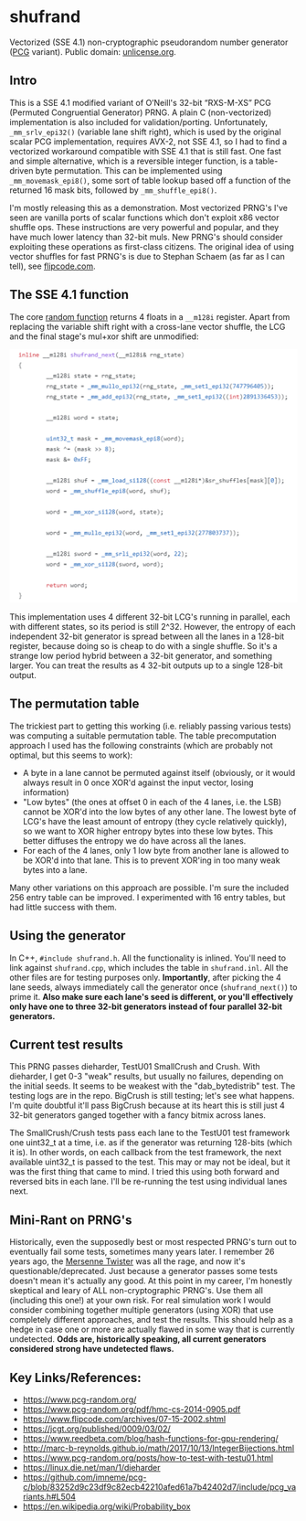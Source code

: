 # shufrand
Vectorized (SSE 4.1) non-cryptographic pseudorandom number generator ([PCG](https://en.wikipedia.org/wiki/Permuted_congruential_generator) variant). Public domain: [unlicense.org](unlicense.org).

## Intro

This is a SSE 4.1 modified variant of O’Neill's 32-bit “RXS-M-XS” PCG (Permuted Congruential Generator) PRNG. A plain C (non-vectorized) implementation is also included for validation/porting. Unfortunately, `_mm_srlv_epi32()` (variable lane shift right), which is used by the original scalar PCG implementation, requires AVX-2, not SSE 4.1, so I had to find a vectorized workaround compatible with SSE 4.1 that is still fast. One fast and simple alternative, which is a reversible integer function, is a table-driven byte permutation. This can be implemented using `_mm_movemask_epi8()`, some sort of table lookup based off a function of the returned 16 mask bits, followed by `_mm_shuffle_epi8()`.

I'm mostly releasing this as a demonstration. Most vectorized PRNG's I've seen are vanilla ports of scalar functions which don't exploit x86 vector shuffle ops. These instructions are very powerful and popular, and they have much lower latency than 32-bit muls. New PRNG's should consider exploiting these operations as first-class citizens. The original idea of using vector shuffles for fast PRNG's is due to Stephan Schaem (as far as I can tell), see [flipcode.com](https://www.flipcode.com/archives/07-15-2002.shtml).

## The SSE 4.1 function

The core [random function](https://github.com/richgel999/shufrand/blob/main/shufrand.h#L65) returns 4 floats in a `__m128i` register. Apart from replacing the variable shift right with a cross-lane vector shuffle, the LCG and the final stage's mul+xor shift are unmodified:

![shufrange function](shufrand_func_png.png "shufrange SSE 4.1 implementation")

This implementation uses 4 different 32-bit LCG's running in parallel, each with different states, so its period is still 2^32. However, the entropy of each independent 32-bit generator is spread between all the lanes in a 128-bit register, because doing so is cheap to do with a single shuffle. So it's a strange low period hybrid between a 32-bit generator, and something larger. You can treat the results as 4 32-bit outputs up to a single 128-bit output.

## The permutation table

The trickiest part to getting this working (i.e. reliably passing various tests) was computing a suitable permutation table. The table precomputation approach I used has the following constraints (which are probably not optimal, but this seems to work):
- A byte in a lane cannot be permuted against itself (obviously, or it would always result in 0 once XOR'd against the input vector, losing information)
- "Low bytes" (the ones at offset 0 in each of the 4 lanes, i.e. the LSB) cannot be XOR'd into the low bytes of any other lane. The lowest byte of LCG's have the least amount of entropy (they cycle relatively quickly), so we want to XOR higher entropy bytes into these low bytes. This better diffuses the entropy we do have across all the lanes.
- For each of the 4 lanes, only 1 low byte from another lane is allowed to be XOR'd into that lane. This is to prevent XOR'ing in too many weak bytes into a lane.

Many other variations on this approach are possible. I'm sure the included 256 entry table can be improved. I experimented with 16 entry tables, but had little success with them.

## Using the generator
In C++, `#include shufrand.h`. All the functionality is inlined. You'll need to link against `shufrand.cpp`, which includes the table in `shufrand.inl`. All the other files are for testing purposes only. **Importantly**, after picking the 4 lane seeds, always immediately call the generator once (`shufrand_next()`) to prime it. **Also make sure each lane's seed is different, or you'll effectively only have one to three 32-bit generators instead of four parallel 32-bit generators.**

## Current test results

This PRNG passes dieharder, TestU01 SmallCrush and Crush. With dieharder, I get 0-3 "weak" results, but usually no failures, depending on the initial seeds. It seems to be weakest with the "dab_bytedistrib" test. The testing logs are in the repo. BigCrush is still testing; let's see what happens. I'm quite doubtful it'll pass BigCrush because at its heart this is still just 4 32-bit generators ganged together with a fancy bitmix across lanes. 

The SmallCrush/Crush tests pass each lane to the TestU01 test framework one uint32_t at a time, i.e. as if the generator was returning 128-bits (which it is). In other words, on each callback from the test framework, the next available uint32_t is passed to the test. This may or may not be ideal, but it was the first thing that came to mind. I tried this using both forward and reversed bits in each lane. I'll be re-running the test using individual lanes next.

## Mini-Rant on PRNG's

Historically, even the supposedly best or most respected PRNG's turn out to eventually fail some tests, sometimes many years later. I remember 26 years ago, the [Mersenne Twister](https://en.wikipedia.org/wiki/Mersenne_Twister) was all the rage, and now it's questionable/deprecated. Just because a generator passes some tests doesn't mean it's actually any good. At this point in my career, I'm honestly skeptical and leary of ALL non-cryptographic PRNG's. Use them all (including this one!) at your own risk. For real simulation work I would consider combining together multiple generators (using XOR) that use completely different approaches, and test the results. This should help as a hedge in case one or more are actually flawed in some way that is currently undetected. **Odds are, historically speaking, all current generators considered strong have undetected flaws.**

## Key Links/References:  
- https://www.pcg-random.org/
- https://www.pcg-random.org/pdf/hmc-cs-2014-0905.pdf
- https://www.flipcode.com/archives/07-15-2002.shtml
- https://jcgt.org/published/0009/03/02/
- https://www.reedbeta.com/blog/hash-functions-for-gpu-rendering/
- http://marc-b-reynolds.github.io/math/2017/10/13/IntegerBijections.html
- https://www.pcg-random.org/posts/how-to-test-with-testu01.html
- https://linux.die.net/man/1/dieharder
- https://github.com/imneme/pcg-c/blob/83252d9c23df9c82ecb42210afed61a7b42402d7/include/pcg_variants.h#L504
- https://en.wikipedia.org/wiki/Probability_box
